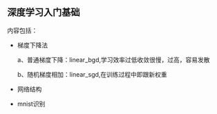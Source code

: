 ﻿## 深度学习入门基础

内容包括：
* 梯度下降法
  
  
  a、普通梯度下降：linear_bgd,学习效率过低收敛很慢，过高，容易发散
  
  
  b、随机梯度相加：linear_sgd,在训练过程中即跟新权重
  
* 网络结构
* mnist识别

